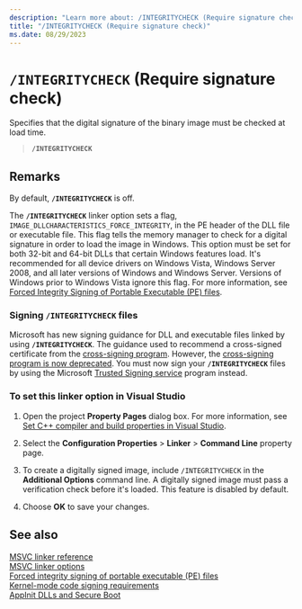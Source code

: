 ```yaml
---
description: "Learn more about: /INTEGRITYCHECK (Require signature check)"
title: "/INTEGRITYCHECK (Require signature check)"
ms.date: 08/29/2023
---
```

# `/INTEGRITYCHECK` (Require signature check)

Specifies that the digital signature of the binary image must be checked at load time.

> **`/INTEGRITYCHECK`**

## Remarks

By default, **`/INTEGRITYCHECK`** is off.

The **`/INTEGRITYCHECK`** linker option sets a flag, `IMAGE_DLLCHARACTERISTICS_FORCE_INTEGRITY`, in the PE header of the DLL file or executable file. This flag tells the memory manager to check for a digital signature in order to load the image in Windows. This option must be set for both 32-bit and 64-bit DLLs that certain Windows features load. It's recommended for all device drivers on Windows Vista, Windows Server 2008, and all later versions of Windows and Windows Server. Versions of Windows prior to Windows Vista ignore this flag. For more information, see [Forced Integrity Signing of Portable Executable (PE) files](https://social.technet.microsoft.com/wiki/contents/articles/255.forced-integrity-signing-of-portable-executable-pe-files.aspx).

### Signing `/INTEGRITYCHECK` files

Microsoft has new signing guidance for DLL and executable files linked by using **`/INTEGRITYCHECK`**. The guidance used to recommend a cross-signed certificate from the [cross-signing program](/windows-hardware/drivers/install/cross-certificates-for-kernel-mode-code-signing). However, the [cross-signing program is now deprecated](/windows-hardware/drivers/install/deprecation-of-software-publisher-certificates-and-commercial-release-certificates). You must now sign your **`/INTEGRITYCHECK`** files by using the Microsoft [Trusted Signing service](/azure/trusted-signing/) program instead.

### To set this linker option in Visual Studio

1. Open the project **Property Pages** dialog box. For more information, see [Set C++ compiler and build properties in Visual Studio](../working-with-project-properties.md).

1. Select the **Configuration Properties** > **Linker** > **Command Line** property page.

1. To create a digitally signed image, include `/INTEGRITYCHECK` in the **Additional Options** command line. A digitally signed image must pass a verification check before it's loaded. This feature is disabled by default.

1. Choose **OK** to save your changes.

## See also

[MSVC linker reference](linking.md)\
[MSVC linker options](linker-options.md)\
[Forced integrity signing of portable executable (PE) files](https://social.technet.microsoft.com/wiki/contents/articles/255.forced-integrity-signing-of-portable-executable-pe-files.aspx)\
[Kernel-mode code signing requirements](/windows-hardware/drivers/install/kernel-mode-code-signing-requirements--windows-vista-and-later-)\
[AppInit DLLs and Secure Boot](/windows/win32/dlls/secure-boot-and-appinit-dlls)
